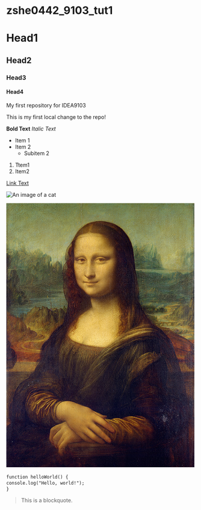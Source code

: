 # zshe0442_9103_tut1
# Head1
## Head2
### Head3
#### Head4

My first repository for IDEA9103

This is my first local change to the repo!

**Bold Text**
*Italic Text*

- Item 1
- Item 2
  - Subitem 2

1. Ttem1
2. Item2

[Link Text](https://github.com/zshe0442/zshe0442_9103_tut1)

![An image of a cat](https://placekitten.com/200/300)

![An image of the Mona Lisa](readmelmages/Mona_Lisa_by_Leonardo_da_Vinci_500_x_700.jpg)

```
function helloWorld() {
console.log("Hello, world!");
}
```

> This is a blockquote.

